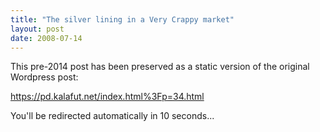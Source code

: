 ```yaml
---
title: "The silver lining in a Very Crappy market"
layout: post
date: 2008-07-14
---
```


This pre-2014 post has been preserved as a static version of the original Wordpress post:

https://pd.kalafut.net/index.html%3Fp=34.html

You'll be redirected automatically in 10 seconds...

<head>
  <meta http-equiv="refresh" content="10;url=https://pd.kalafut.net/index.html%3Fp=34.html">
</head>

